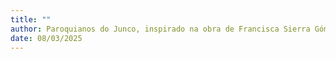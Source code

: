```yaml
---
title: ""
author: Paroquianos do Junco, inspirado na obra de Francisca Sierra Gómez, 365 com Jesus de Nazaré
date: 08/03/2025
---
```


